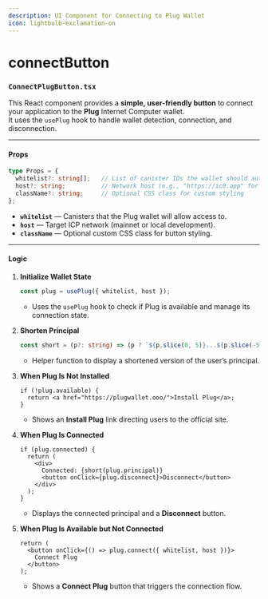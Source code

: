 ```yaml
---
description: UI Component for Connecting to Plug Wallet
icon: lightbulb-exclamation-on
---
```


# connectButton

### `ConnectPlugButton.tsx`&#x20;

This React component provides a **simple, user-friendly button** to connect your application to the **Plug** Internet Computer wallet.\
It uses the `usePlug` hook to handle wallet detection, connection, and disconnection.

***

#### **Props**

```ts
type Props = {
  whitelist?: string[];   // List of canister IDs the wallet should authorize
  host?: string;          // Network host (e.g., "https://ic0.app" for ICP mainnet)
  className?: string;     // Optional CSS class for custom styling
};
```

* **`whitelist`** — Canisters that the Plug wallet will allow access to.
* **`host`** — Target ICP network (mainnet or local development).
* **`className`** — Optional custom CSS class for button styling.

***

#### **Logic**

1.  **Initialize Wallet State**

    ```ts
    const plug = usePlug({ whitelist, host });
    ```

    * Uses the `usePlug` hook to check if Plug is available and manage its connection state.
2.  **Shorten Principal**

    ```ts
    const short = (p?: string) => (p ? `${p.slice(0, 5)}...${p.slice(-5)}` : "");
    ```

    * Helper function to display a shortened version of the user’s principal.
3.  **When Plug Is Not Installed**

    ```tsx
    if (!plug.available) {
      return <a href="https://plugwallet.ooo/">Install Plug</a>;
    }
    ```

    * Shows an **Install Plug** link directing users to the official site.
4.  **When Plug Is Connected**

    ```tsx
    if (plug.connected) {
      return (
        <div>
          Connected: {short(plug.principal)}
          <button onClick={plug.disconnect}>Disconnect</button>
        </div>
      );
    }
    ```

    * Displays the connected principal and a **Disconnect** button.
5.  **When Plug Is Available but Not Connected**

    ```tsx
    return (
      <button onClick={() => plug.connect({ whitelist, host })}>
        Connect Plug
      </button>
    );
    ```

    * Shows a **Connect Plug** button that triggers the connection flow.

####

